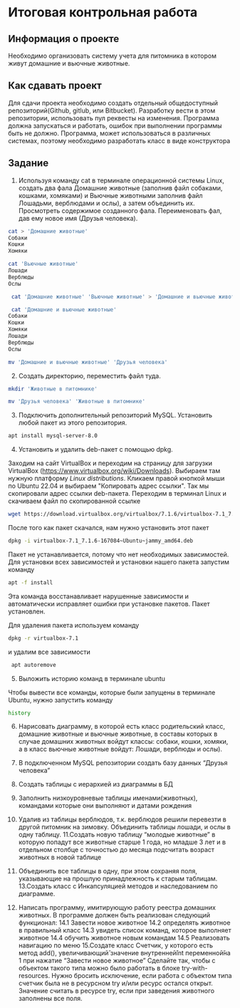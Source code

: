 # Итоговая контрольная работа

## Информация о проекте
Необходимо организовать систему учета для питомника в котором живут
домашние и вьючные животные.

## Как сдавать проект
Для сдачи проекта необходимо создать отдельный общедоступный
репозиторий(Github, gitlub, или Bitbucket). Разработку вести в этом
репозитории, использовать пул реквесты на изменения. Программа должна
запускаться и работать, ошибок при выполнении программы быть не должно.
Программа, может использоваться в различных системах, поэтому необходимо
разработать класс в виде конструктора

## Задание
1. Используя команду cat в терминале операционной системы Linux, создать
два фала Домашние животные (заполнив файл собаками, кошками,
хомяками) и Вьючные животными заполнив файл Лошадьми, верблюдами и
ослы), а затем объединить их. Просмотреть содержимое созданного фала.
Переименовать фал, дав ему новое имя (Друзья человека).

```sh
cat > 'Домашние животные'
Собаки
Кошки
Хомяки
```


```sh
cat 'Вьючные животные'
Лошади
Верблюды
Ослы
```


```sh
 cat 'Домашние животные' 'Вьючные животные' > 'Домашние и вьючные животные'
```

```sh
 cat 'Домашние и вьючные животные'
Собаки
Кошки
Хомяки
Лошади
Верблюды
Ослы
```

```sh
mv 'Домашние и вьючные животные' 'Друзья человека'
```

2. Создать директорию, переместить файл туда.

```sh
mkdir 'Животные в питомнике'
```

```sh
mv 'Друзья человека' 'Животные в питомнике'
```

3. Подключить дополнительный репозиторий MySQL. Установить любой пакет
из этого репозитория.

```sh
apt install mysql-server-8.0
```

4. Установить и удалить deb-пакет с помощью dpkg.

Заходим на сайт VirtualBox и переходим на страницу для загрузки VirtualBox (https://www.virtualbox.org/wiki/Downloads).
Выбираем там нужную платформу *Linux distributions*.
Кликаем правой кнопкой мыши по ​Ubuntu 22.04 и выбираем "Копировать адрес ссылки".
Так мы скопировали адрес ссылки deb-пакета.
Переходим в терминал Linux и скачиваем файл по скопированной ссылкe
```sh
wget https://download.virtualbox.org/virtualbox/7.1.6/virtualbox-7.1_7.1.6-167084~Ubuntu~jammy_amd64.deb
```

После того как пакет скачался, нам нужно установить этот пакет
```sh
dpkg -i virtualbox-7.1_7.1.6-167084~Ubuntu~jammy_amd64.deb
```

Пакет не устанавливается, потому что нет необходимых зависимостей.
Для установки всех зависимостей и установки нашего пакета запустим команду 

```sh
apt -f install
```
Эта команда восстанавливает нарушенные зависимости и автоматически исправляет ошибки при установке пакетов.
Пакет установлен.

Для удаления пакета используем команду 
```sh
dpkg -r virtualbox-7.1
```
и удалим все зависимости

```sh
 apt autoremove
```

5. Выложить историю команд в терминале ubuntu

Чтобы вывести все команды, которые были запущены в терминале Ubuntu, нужно запустить команду

```sh
history
```

6. Нарисовать диаграмму, в которой есть класс родительский класс, домашние
животные и вьючные животные, в составы которых в случае домашних
животных войдут классы: собаки, кошки, хомяки, а в класс вьючные животные
войдут: Лошади, верблюды и ослы).

7. В подключенном MySQL репозитории создать базу данных “Друзья
человека”
8. Создать таблицы с иерархией из диаграммы в БД
9. Заполнить низкоуровневые таблицы именами(животных), командами
которые они выполняют и датами рождения
10. Удалив из таблицы верблюдов, т.к. верблюдов решили перевезти в другой
питомник на зимовку. Объединить таблицы лошади, и ослы в одну таблицу.
11.Создать новую таблицу “молодые животные” в которую попадут все
животные старше 1 года, но младше 3 лет и в отдельном столбце с точностью
до месяца подсчитать возраст животных в новой таблице
12. Объединить все таблицы в одну, при этом сохраняя поля, указывающие на
прошлую принадлежность к старым таблицам.
13.Создать класс с Инкапсуляцией методов и наследованием по диаграмме.
14. Написать программу, имитирующую работу реестра домашних животных.
В программе должен быть реализован следующий функционал:
14.1 Завести новое животное
14.2 определять животное в правильный класс
14.3 увидеть список команд, которое выполняет животное
14.4 обучить животное новым командам
14.5 Реализовать навигацию по меню
15.Создате класс Счетчик, у которого есть метод add(), увеличивающий̆
значение внутренней̆int переменной̆на 1 при нажатие “Завести новое
животное” Сделайте так, чтобы с объектом такого типа можно было работать в
блоке try-with-resources. Нужно бросить исключение, если работа с объектом
типа счетчик была не в ресурсном try и/или ресурс остался открыт. Значение
считать в ресурсе try, если при заведения животного заполнены все поля.
